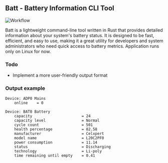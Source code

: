 ## Batt - Battery Information CLI Tool

![Workflow](https://github.com/mstanimirovic/batt/actions/workflows/rust.yml/badge.svg)

Batt is a lightweight command-line tool written in Rust that provides detailed information about your system's battery status. It is designed to be fast, efficient, and easy to use, making it a great utility for developers and system administrators who need quick access to battery metrics. Application runs only on Linux for now.

### Todo
- Implement a more user-friendly output format

### Output example
```
Device: ADP0 Mains
	online    = 0

Device: BAT0 Battery
	capacity                      = 24
	capacity level                = Normal
	cycle count                   = 501
	health percentage             = 82.58
	manufacturer                  = Celxpert
	model name                    = L20C2PF0
	power consumption             = 11.14
	status                        = Discharging
	technology                    = Li-poly
	time remaining until empty    = 0.41
```
